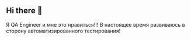 ## Hi there 👋

Я QA Engineer и мне это нравиться!!!
В настоящее время развиваюсь в сторону автоматизированного тестирования!

